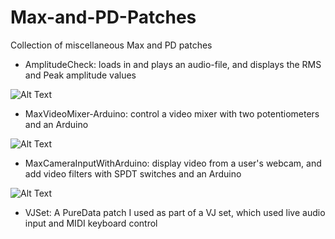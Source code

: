 # Max-and-PD-Patches
Collection of miscellaneous Max and PD patches   


* AmplitudeCheck: loads in and plays an audio-file, and displays the RMS and Peak amplitude values

![Alt Text](https://github.com/narner/Max-and-PD-Patches/raw/master/AmplitudeCheck/AmplitudeCheckInterface.png)

* MaxVideoMixer-Arduino: control a video mixer with two potentiometers and an Arduino

![Alt Text](https://github.com/narner/Max-and-PD-Patches/raw/master/MaxVideoMixer+Arduino/SerialInputReading/SimplePotentiometerInput.png)

* MaxCameraInputWithArduino: display video from a user's webcam, and add video filters with SPDT switches and an Arduino 

![Alt Text](https://github.com/narner/Max-and-PD-Patches/raw/master/MaxCameraInput+Arduino/MultipleToggleSwitches.png)




* VJSet: A PureData patch I used as part of a VJ set, which used live audio input and MIDI keyboard control
